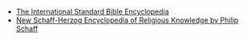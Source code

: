 -   [The International Standard Bible Encyclopedia](http://www.studylight.org/enc/isb/)
-   [New Schaff-Herzog Encyclopedia of Religious Knowledge by Philip Schaff](http://www.ccel.org/s/schaff/encyc/encyc13/htm/TOC.htm)



